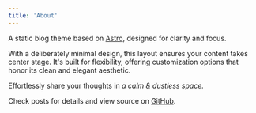 ```yaml
---
title: 'About'
---
```


<!--
This content will be displayed at the top of the index page.
You can leave this empty if you don’t want to show any content.
-->

A static blog theme based on [Astro](https://astro.build), designed for clarity and focus.

With a deliberately minimal design, this layout ensures your content takes center stage. It's built for flexibility, offering customization options that honor its clean and elegant aesthetic.

Effortlessly share your thoughts in _a calm & dustless space._

Check posts for details and view source on [GitHub](https://github.com/the3ash/astro-chiri).
